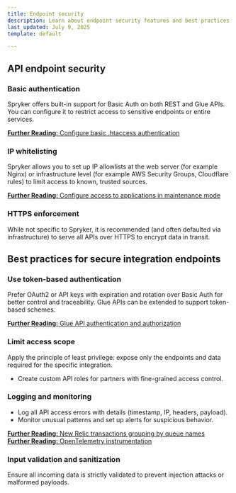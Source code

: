 ```yaml
---
title: Endpoint security
description: Learn about endpoint security features and best practices for securing integration endpoints in Spryker, including authentication, IP whitelisting, HTTPS enforcement, and monitoring.
last_updated: July 9, 2025
template: default

---
```


## API endpoint security

### Basic authentication

Spryker offers built-in support for Basic Auth on both REST and Glue APIs. You can configure it to restrict access to sensitive endpoints or entire services.

<a class="fl_cont" href="/docs/pbc/all/identity-access-management/latest/configure-basic-htaccess-authentication.html">
  <div class="fl_icon">
    <i class="icon-article"></i>
  </div>
  <div class="fl_text"><strong>Further Reading:</strong> Configure basic .htaccess authentication</div>
</a>


### IP whitelisting

Spryker allows you to set up IP allowlists at the web server (for example Nginx) or infrastructure level (for example AWS Security Groups, Cloudflare rules) to limit access to known, trusted sources.

<a class="fl_cont" href="/docs/ca/dev/manage-maintenance-mode/enable-and-disable-maintenance-mode.html">
  <div class="fl_icon">
    <i class="icon-article"></i>
  </div>
  <div class="fl_text"><strong>Further Reading:</strong> Configure access to applications in maintenance mode</div>
</a>


### HTTPS enforcement

While not specific to Spryker, it is recommended (and often defaulted via infrastructure) to serve all APIs over HTTPS to encrypt data in transit.


## Best practices for secure integration endpoints

### Use token-based authentication

Prefer OAuth2 or API keys with expiration and rotation over Basic Auth for better control and traceability. Glue APIs can be extended to support token-based schemes.

<a class="fl_cont" href="/docs/integrations/spryker-glue-api/authenticating-and-authorization/authenticating-and-authorization.html">
  <div class="fl_icon">
    <i class="icon-article"></i>
  </div>
  <div class="fl_text"><strong>Further Reading:</strong> Glue API authentication and authorization</div>
</a>

### Limit access scope

Apply the principle of least privilege: expose only the endpoints and data required for the specific integration.
- Create custom API roles for partners with fine-grained access control.

### Logging and monitoring

- Log all API access errors with details (timestamp, IP, headers, payload).
- Monitor unusual patterns and set up alerts for suspicious behavior.

<a class="fl_cont" href="/docs/dg/dev/guidelines/performance-guidelines/elastic-computing/new-relic-transaction-grouping-by-queue-names.html">
  <div class="fl_icon">
    <i class="icon-article"></i>
  </div>
  <div class="fl_text"><strong>Further Reading:</strong> New Relic transactions grouping by queue names</div>
</a>

<a class="fl_cont" href="/docs/ca/dev/monitoring/spryker-monitoring-integration/opentelemetry-instrumentation.html">
  <div class="fl_icon">
    <i class="icon-article"></i>
  </div>
  <div class="fl_text"><strong>Further Reading:</strong> OpenTelemetry instrumentation</div>
</a>

### Input validation and sanitization

Ensure all incoming data is strictly validated to prevent injection attacks or malformed payloads.
